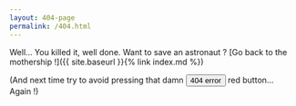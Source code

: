 ```yaml
---
layout: 404-page
permalink: /404.html
---
```

Well… You killed it, well done. Want to save an astronaut ? [Go back to the mothership !]({{ site.baseurl }}{% link index.md %})

(And next time try to avoid pressing that damn <button class="border">404 error</button> red button… Again !)
